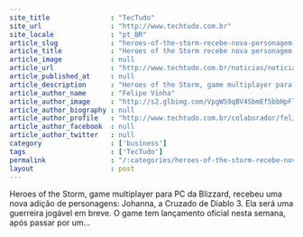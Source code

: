 ```yaml
---
site_title               : "TecTudo"
site_url                 : "http://www.techtudo.com.br"
site_locale              : "pt_BR"
article_slug             : "heroes-of-the-storm-recebe-nova-personagem-johanna-de-diablo-3"
article_title            : "Heroes of the Storm recebe nova personagem: Johanna, de Diablo 3"
article_image            : null
article_url              : "http://www.techtudo.com.br/noticias/noticia/2015/06/heroes-of-the-storm-recebe-nova-personagem-johanna-de-diablo-3.html"
article_published_at     : null
article_description      : "Heroes of the Storm, game multiplayer para PC da Blizzard, recebeu uma nova adição de personagens: Johanna, a Cruzado de Diablo 3. Ela será uma guerreira jogável em breve. O game tem lançamento oficial nesta semana, após passar por um..."
article_author_name      : "Felipe Vinha"
article_author_image     : "http://s2.glbimg.com/VpgWS9qBV4SbmEf5bbHpFlzDI4I=/30x30/s2.glbimg.com/0QkDhFELiW3Qjrc5MtoBLzC2VL4=/226x96:529x399/140x140/s.glbimg.com/po/tt2/f/original/2016/10/17/perfil-vinha.jpg"
article_author_biography : null
article_author_profile   : "http://www.techtudo.com.br/colaborador/felipe-vinha.html"
article_author_facebook  : null
article_author_twitter   : null
category                 : ['business']
tags                     : ['TecTudo']
permalink                : "/:categories/heroes-of-the-storm-recebe-nova-personagem-johanna-de-diablo-3/"
layout                   : post
---
```


Heroes of the Storm, game multiplayer para PC da Blizzard, recebeu uma nova adição de personagens: Johanna, a Cruzado de Diablo 3. Ela será uma guerreira jogável em breve. O game tem lançamento oficial nesta semana, após passar por um...
